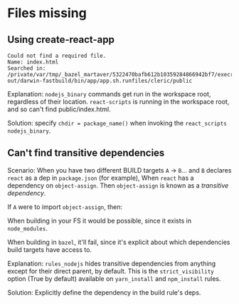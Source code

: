 


# Files missing

## Using create-react-app

```
Could not find a required file.
Name: index.html
Searched in: /private/var/tmp/_bazel_martaver/5322470bafb612b10359284866942bf7/execroot/cleric/bazel-out/darwin-fastbuild/bin/app/app.sh.runfiles/cleric/public
```

Explanation:
`nodejs_binary` commands get run in the workspace root, regardless of their location.
`react-scripts` is running in the workspace root, and so can't find public/index.html.

Solution:
specify `chdir = package_name()` when invoking the `react_scripts` `nodejs_binary`.



## Can't find transitive dependencies

Scenario:
When you have two different BUILD targets `A` -> `B`... 
and `B` declares `react` as a dep in `package.json` (for example), 
When `react` has a dependency on `object-assign`.
Then `object-assign` is known as a _transitive dependency_.

If `A` were to import `object-assign`, then:

When building in your FS it would be possible, since it exists in `node_modules`.

When building in `bazel`, it'll fail, since it's explicit about which dependencies build targets have access to.

Explanation:
`rules_nodejs` hides transitive dependencies from anything except for their direct parent, by default.
This is the `strict_visibility` option (True by default) available on `yarn_install` and `npm_install` rules.

Solution:
Explicitly define the dependency in the build rule's deps.